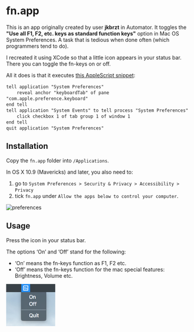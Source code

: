 # fn.app

This is an app originally created by user **jkbrzt** in Automator. It toggles the
**"Use all F1, F2, etc. keys as standard function keys"**
option in Mac OS System Preferences. A task that is tedious
when done often (which programmers tend to do).

I recreated it using XCode so that a little icon appears in your status bar. There you can toggle the fn-keys on or off.

All it does is that it executes [this AppleScript snippet](http://apple.stackexchange.com/questions/59178/toggle-use-all-f1-f2-as-standard-keys-via-script#answer-60496):

```applescript
tell application "System Preferences"
	reveal anchor "keyboardTab" of pane "com.apple.preference.keyboard"
end tell
tell application "System Events" to tell process "System Preferences"
	click checkbox 1 of tab group 1 of window 1
end tell
quit application "System Preferences"
```


## Installation

Copy the `fn.app` folder into `/Applications`.

In OS X 10.9 (Mavericks) and later, you also need to:

1. go to `System Preferences > Security & Privacy > Accessibility > Privacy` 
2. tick `fn.app` under `Allow the apps below to control your computer`.


![preferences](https://f.cloud.github.com/assets/326885/1463976/de2c61f0-453c-11e3-9129-f0d992aeb2a8.png)


## Usage

Press the icon in your status bar.

The options ‘On’ and ‘Off’ stand for the following:
* ‘On’ means the fn-keys function as F1, F2 etc.
* ‘Off’ means the fn-keys function for the mac special features: Brightness, Volume etc.

![menu](https://github.com/Haffi921/macos-fn-toggle/blob/master/fn.screenshot.png?raw=true)